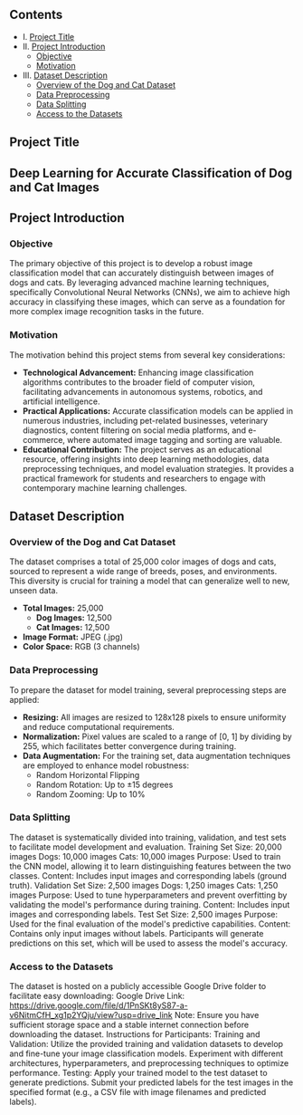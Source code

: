 ## Contents

<!-- toc -->

- I. [Project Title](#project-title)</br>
- II. [Project Introduction](#project-introduction)
  - [Objective](#objective)
  - [Motivation](#motivation)</br>
- III. [Dataset Description](#dataset-description)
  - [Overview of the Dog and Cat Dataset](#overview-of-the-dog-and-cat-dataset)
  - [Data Preprocessing](#data-preprocessing)
  - [Data Splitting](#data-splitting)
  - [Access to the Datasets](#access-to-the-datasets)

<!-- tocstop -->

## Project Title

## Deep Learning for Accurate Classification of Dog and Cat Images

## Project Introduction

### Objective

The primary objective of this project is to develop a robust image classification model that can accurately distinguish between images of dogs and cats. By leveraging advanced machine learning techniques, specifically Convolutional Neural Networks (CNNs), we aim to achieve high accuracy in classifying these images, which can serve as a foundation for more complex image recognition tasks in the future.

### Motivation

The motivation behind this project stems from several key considerations:
- **Technological Advancement:** Enhancing image classification algorithms contributes to the broader field of computer vision, facilitating advancements in autonomous systems, robotics, and artificial intelligence.
- **Practical Applications:** Accurate classification models can be applied in numerous industries, including pet-related businesses, veterinary diagnostics, content filtering on social media platforms, and e-commerce, where automated image tagging and sorting are valuable.
- **Educational Contribution:** The project serves as an educational resource, offering insights into deep learning methodologies, data preprocessing techniques, and model evaluation strategies. It provides a practical framework for students and researchers to engage with contemporary machine learning challenges.

## Dataset Description

### Overview of the Dog and Cat Dataset

The dataset comprises a total of 25,000 color images of dogs and cats, sourced to represent a wide range of breeds, poses, and environments. This diversity is crucial for training a model that can generalize well to new, unseen data.
- **Total Images:** 25,000
  - **Dog Images:** 12,500
  - **Cat Images:** 12,500
- **Image Format:** JPEG (.jpg)
- **Color Space:** RGB (3 channels)

### Data Preprocessing

To prepare the dataset for model training, several preprocessing steps are applied:
- **Resizing:** All images are resized to 128x128 pixels to ensure uniformity and reduce computational requirements.
- **Normalization:** Pixel values are scaled to a range of [0, 1] by dividing by 255, which facilitates better convergence during training.
- **Data Augmentation:** For the training set, data augmentation techniques are employed to enhance model robustness:
  - Random Horizontal Flipping
  - Random Rotation: Up to ±15 degrees
  - Random Zooming: Up to 10%

### Data Splitting

The dataset is systematically divided into training, validation, and test sets to facilitate model development and evaluation.
Training Set
Size: 20,000 images
Dogs: 10,000 images
Cats: 10,000 images
Purpose: Used to train the CNN model, allowing it to learn distinguishing features between the two classes.
Content: Includes input images and corresponding labels (ground truth).
Validation Set
Size: 2,500 images
Dogs: 1,250 images
Cats: 1,250 images
Purpose: Used to tune hyperparameters and prevent overfitting by validating the model's performance during training.
Content: Includes input images and corresponding labels.
Test Set
Size: 2,500 images
Purpose: Used for the final evaluation of the model's predictive capabilities.
Content: Contains only input images without labels. Participants will generate predictions on this set, which will be used to assess the model's accuracy.

### Access to the Datasets
The dataset is hosted on a publicly accessible Google Drive folder to facilitate easy downloading:
Google Drive Link: https://drive.google.com/file/d/1PnSKt8yS87-a-v6NitmCfH_xg1p2YQju/view?usp=drive_link
Note: Ensure you have sufficient storage space and a stable internet connection before downloading the dataset.
Instructions for Participants:
Training and Validation:
Utilize the provided training and validation datasets to develop and fine-tune your image classification models.
Experiment with different architectures, hyperparameters, and preprocessing techniques to optimize performance.
Testing:
Apply your trained model to the test dataset to generate predictions.
Submit your predicted labels for the test images in the specified format (e.g., a CSV file with image filenames and predicted labels).
